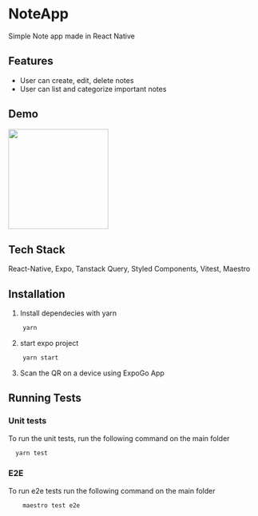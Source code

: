 
# NoteApp

Simple Note app made in React Native
## Features

- User can create, edit, delete notes
- User can list and categorize important notes

## Demo
<img src=https://github.com/user-attachments/assets/67a2035f-ea53-4462-920d-84355e932776 width=200 />

## Tech Stack
React-Native, Expo, Tanstack Query, Styled Components, Vitest, Maestro


## Installation
1. Install dependecies with yarn

```bash
    yarn
```
2. start expo project
```bash
    yarn start
```
3. Scan the QR on a device using ExpoGo App


## Running Tests

### Unit tests
To run the unit tests, run the following command on the main folder

```bash
  yarn test
```
### E2E
To run e2e tests run the following command on the main folder
```bash
    maestro test e2e
```
